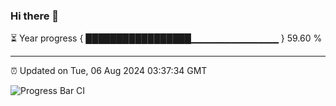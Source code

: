 ### Hi there 👋

⏳ Year progress { █████████████████▁▁▁▁▁▁▁▁▁▁▁▁▁ } 59.60 %

---

⏰ Updated on Tue, 06 Aug 2024 03:37:34 GMT

![Progress Bar CI](https://github.com/IshwaranRudhara/GIT-ACTION/workflows/Progress%20Bar%20CI/badge.svg)
